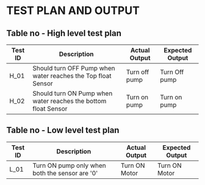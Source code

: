 # TEST PLAN AND OUTPUT
## Table no - High level test plan
| **Test ID** | **Description** | **Actual Output** | **Expected Output** |   
|---|---|---|---|
| H_01 | Should turn OFF Pump when water reaches the Top float Sensor | Turn off pump | Turn Off pump |
| H_02 | Should turn ON Pump when water reaches the bottom float Sensor | Turn on pump | Turn on pump |

## Table no - Low level test plan
| **Test ID** | **Description** | **Actual Output** | **Expected Output** |   
|---|---|---|---|
| L_01 | Turn ON pump only when both the sensor are '0' | Turn ON Motor | Turn ON Motor |


